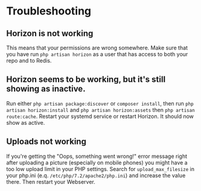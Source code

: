# Troubleshooting

## Horizon is not working
This means that your permissions are wrong somewhere. Make sure that you have run `php artisan horizon` as a user that has access to both your repo and to Redis.

## Horizon seems to be working, but it's still showing as inactive.
Run either `php artisan package:discover` or `composer install`, then run `php artisan horizon:install` and `php artisan horizon:assets` then `php artisan route:cache`. Restart your systemd service or restart Horizon. It should now show as active.

## Uploads not working
If you're getting the "Oops, something went wrong!" error message right after uploading a picture (especially on mobile phones) you might have a too low upload limit in your PHP settings. Search for ```upload_max_filesize``` in your php.ini (e.q. ```/etc/php/7.2/apache2/php.ini```) and increase the value there. Then restart your Webserver.
